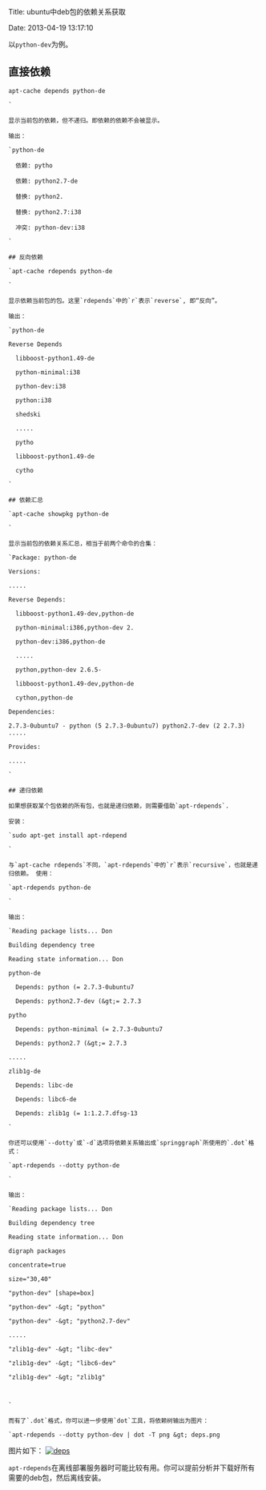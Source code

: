 Title: ubuntu中deb包的依赖关系获取

Date: 2013-04-19 13:17:10

以`python-dev`为例。

## 直接依赖

    apt-cache depends python-de

    `

    显示当前包的依赖，但不递归。即依赖的依赖不会被显示。

    输出：

    `python-de

      依赖: pytho

      依赖: python2.7-de

      替换: python2.

      替换: python2.7:i38

      冲突: python-dev:i38

    `

    ## 反向依赖

    `apt-cache rdepends python-de

    `

    显示依赖当前包的包。这里`rdepends`中的`r`表示`reverse`, 即“反向”。

    输出：

    `python-de

    Reverse Depends

      libboost-python1.49-de

      python-minimal:i38

      python-dev:i38

      python:i38

      shedski

      .....

      pytho

      libboost-python1.49-de

      cytho

    `

    ## 依赖汇总

    `apt-cache showpkg python-de

    `

    显示当前包的依赖关系汇总，相当于前两个命令的合集：

    `Package: python-de

    Versions:

    .....

    Reverse Depends:

      libboost-python1.49-dev,python-de

      python-minimal:i386,python-dev 2.

      python-dev:i386,python-de

      .....

      python,python-dev 2.6.5-

      libboost-python1.49-dev,python-de

      cython,python-de

    Dependencies:

    2.7.3-0ubuntu7 - python (5 2.7.3-0ubuntu7) python2.7-dev (2 2.7.3) .....

    Provides:

    .....

    `

    ## 递归依赖

    如果想获取某个包依赖的所有包，也就是递归依赖，则需要借助`apt-rdepends`.

    安装：

    `sudo apt-get install apt-rdepend

    `

    与`apt-cache rdepends`不同，`apt-rdepends`中的`r`表示`recursive`，也就是递归依赖。 使用：

    `apt-rdepends python-de

    `

    输出：

    `Reading package lists... Don

    Building dependency tree      

    Reading state information... Don

    python-de

      Depends: python (= 2.7.3-0ubuntu7

      Depends: python2.7-dev (&gt;= 2.7.3

    pytho

      Depends: python-minimal (= 2.7.3-0ubuntu7

      Depends: python2.7 (&gt;= 2.7.3

    .....

    zlib1g-de

      Depends: libc-de

      Depends: libc6-de

      Depends: zlib1g (= 1:1.2.7.dfsg-13

    `

    你还可以使用`--dotty`或`-d`选项将依赖关系输出成`springgraph`所使用的`.dot`格式：

    `apt-rdepends --dotty python-de

    `

    输出：

    `Reading package lists... Don

    Building dependency tree      

    Reading state information... Don

    digraph packages 

    concentrate=true

    size="30,40"

    "python-dev" [shape=box]

    "python-dev" -&gt; "python"

    "python-dev" -&gt; "python2.7-dev"

    .....

    "zlib1g-dev" -&gt; "libc-dev"

    "zlib1g-dev" -&gt; "libc6-dev"

    "zlib1g-dev" -&gt; "zlib1g"

    

    `

    而有了`.dot`格式，你可以进一步使用`dot`工具，将依赖树输出为图片：

    `apt-rdepends --dotty python-dev | dot -T png &gt; deps.png

图片如下： [![deps](http://blog.guoqiao.me/wp-content/uploads/2013/04/deps.png)](http://blog.guoqiao.me/wp-content/uploads/2013/04/deps.png)

`apt-rdepends`在离线部署服务器时可能比较有用。你可以提前分析并下载好所有需要的deb包，然后离线安装。